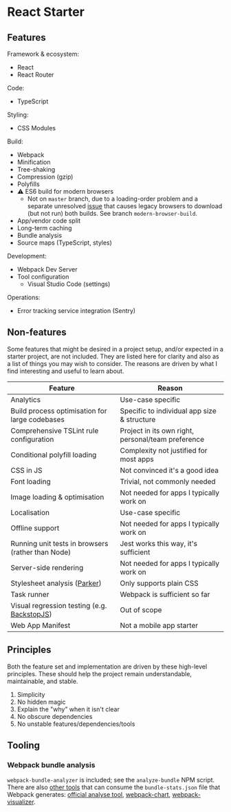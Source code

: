 # React Starter

## Features
Framework & ecosystem:
* React
* React Router

Code:
* TypeScript

Styling:
* CSS Modules

Build:
* Webpack
* Minification
* Tree-shaking
* Compression (gzip)
* Polyfills
* ⚠ ES6 build for modern browsers
  * Not on `master` branch, due to a loading-order problem and a separate unresolved
    [issue](https://github.com/philipwalton/webpack-esnext-boilerplate/issues/1)
    that causes legacy browsers to download (but not run) both builds.
    See branch `modern-browser-build`.
* App/vendor code split
* Long-term caching
* Bundle analysis
* Source maps (TypeScript, styles)

Development:
* Webpack Dev Server
* Tool configuration
  * Visual Studio Code (settings)

Operations:
* Error tracking service integration (Sentry)

## Non-features
Some features that might be desired in a project setup, and/or expected in a starter project,
are not included. They are listed here for clarity and also as a list of things you may
wish to consider. The reasons are driven by what I find interesting and useful to learn about.

Feature | Reason
--------|--------
Analytics | Use-case specific
Build process optimisation for large codebases | Specific to individual app size & structure
Comprehensive TSLint rule configuration | Project in its own right, personal/team preference
Conditional polyfill loading | Complexity not justified for most apps
CSS in JS | Not convinced it's a good idea
Font loading | Trivial, not commonly needed
Image loading & optimisation | Not needed for apps I typically work on
Localisation | Use-case specific
Offline support | Not needed for apps I typically work on
Running unit tests in browsers (rather than Node) | Jest works this way, it's sufficient
Server-side rendering | Not needed for apps I typically work on
Stylesheet analysis ([Parker](https://github.com/katiefenn/parker/)) | Only supports plain CSS
Task runner | Webpack is sufficient so far
Visual regression testing (e.g. [BackstopJS](https://github.com/garris/BackstopJS)) | Out of scope
Web App Manifest | Not a mobile app starter

## Principles
Both the feature set and implementation are driven by these high-level principles. These should
help the project remain understandable, maintainable, and stable.

1. Simplicity
1. No hidden magic
1. Explain the "why" when it isn't clear
1. No obscure dependencies
1. No unstable features/dependencies/tools

## Tooling
### Webpack bundle analysis
`webpack-bundle-analyzer` is included; see the `analyze-bundle` NPM script.
There are also [other tools](https://webpack.js.org/guides/code-splitting/#bundle-analysis)
that can consume the `bundle-stats.json` file that Webpack generates:
[official analyse tool](https://webpack.github.io/analyse),
[webpack-chart](https://alexkuz.github.io/webpack-chart),
[webpack-visualizer](https://chrisbateman.github.io/webpack-visualizer).

